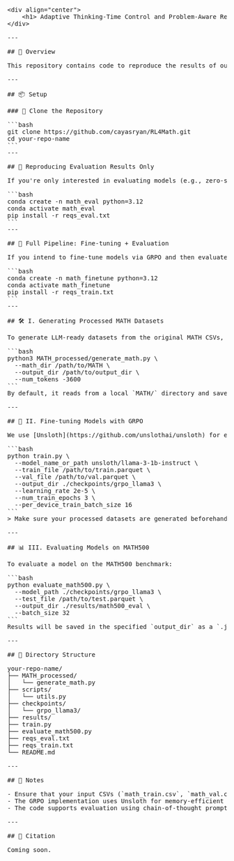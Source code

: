 <pre>
&lt;div align="center"&gt;
    &lt;h1&gt; Adaptive Thinking-Time Control and Problem-Aware Reasoning for Math Problems via Reinforcement Learning &lt;/h1&gt;
&lt;/div&gt;

---

## 🧠 Overview

This repository contains code to reproduce the results of our work on **Adaptive Thinking-Time Control** and **Problem-Aware Reasoning** for solving MATH problems using **Reinforcement Learning** techniques. The code supports both evaluation and fine-tuning using **GRPO (Gradient Reward Policy Optimization)**.

---

## 📦 Setup

### 📁 Clone the Repository

```bash
git clone https://github.com/cayasryan/RL4Math.git
cd your-repo-name
```
---

## 🧪 Reproducing Evaluation Results Only

If you're only interested in evaluating models (e.g., zero-shot performance on MATH500), set up your environment as follows:

```bash
conda create -n math_eval python=3.12
conda activate math_eval
pip install -r reqs_eval.txt
```
---

## 🔁 Full Pipeline: Fine-tuning + Evaluation

If you intend to fine-tune models via GRPO and then evaluate them:

```bash
conda create -n math_finetune python=3.12
conda activate math_finetune
pip install -r reqs_train.txt
```
---

## 🛠️ I. Generating Processed MATH Datasets

To generate LLM-ready datasets from the original MATH CSVs, run the following command from the **project root**:

```bash
python3 MATH_processed/generate_math.py \
  --math_dir /path/to/MATH \
  --output_dir /path/to/output_dir \
  --num_tokens -3600
```
By default, it reads from a local `MATH/` directory and saves processed data to `MATH_processed_w_level_type/`.

---

## 🧬 II. Fine-tuning Models with GRPO

We use [Unsloth](https://github.com/unslothai/unsloth) for efficient fine-tuning via GRPO. To train your own model on the processed MATH data:

```bash
python train.py \
  --model_name_or_path unsloth/llama-3-1b-instruct \
  --train_file /path/to/train.parquet \
  --val_file /path/to/val.parquet \
  --output_dir ./checkpoints/grpo_llama3 \
  --learning_rate 2e-5 \
  --num_train_epochs 3 \
  --per_device_train_batch_size 16
```
&gt; Make sure your processed datasets are generated beforehand (see Section I).

---

## 📊 III. Evaluating Models on MATH500

To evaluate a model on the MATH500 benchmark:

```bash
python evaluate_math500.py \
  --model_path ./checkpoints/grpo_llama3 \
  --test_file /path/to/test.parquet \
  --output_dir ./results/math500_eval \
  --batch_size 32
```
Results will be saved in the specified `output_dir` as a `.json` or `.csv` file depending on your implementation.

---

## 📁 Directory Structure

your-repo-name/
├── MATH_processed/
│   └── generate_math.py
├── scripts/
│   └── utils.py
├── checkpoints/
│   └── grpo_llama3/
├── results/
├── train.py
├── evaluate_math500.py
├── reqs_eval.txt
├── reqs_train.txt
└── README.md

---

## 📌 Notes

- Ensure that your input CSVs (`math_train.csv`, `math_val.csv`, `math500_test.csv`) are inside the `MATH/` folder or your custom `--math_dir`.
- The GRPO implementation uses Unsloth for memory-efficient training with LoRA adapters.
- The code supports evaluation using chain-of-thought prompting and boxed-answer extraction.

---

## 📜 Citation

Coming soon.
</pre>
